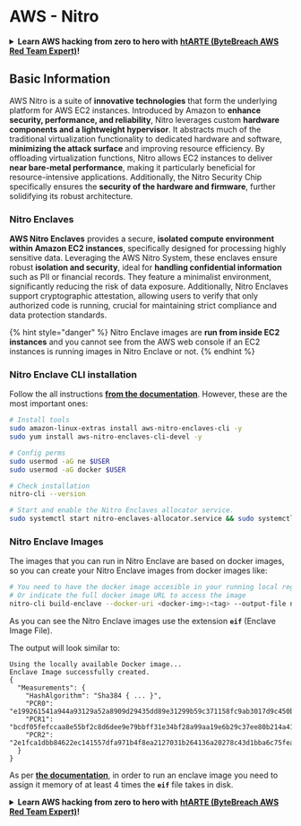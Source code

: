 # AWS - Nitro

<details>

<summary><strong>Learn AWS hacking from zero to hero with</strong> <a href="https://training.bytebreach.xyz/courses/arte"><strong>htARTE (ByteBreach AWS Red Team Expert)</strong></a><strong>!</strong></summary>

Other ways to support ByteBreach:

* If you want to see your **company advertised in ByteBreach** or **download ByteBreach in PDF** Check the [**SUBSCRIPTION PLANS**](https://github.com/sponsors/khulnasoft)!
* Get the [**official PEASS & ByteBreach swag**](https://peass.creator-spring.com)
* Discover [**The PEASS Family**](https://opensea.io/collection/the-peass-family), our collection of exclusive [**NFTs**](https://opensea.io/collection/the-peass-family)
* **Join the** 💬 [**Discord group**](https://discord.gg/hRep4RUj7f) or the [**telegram group**](https://t.me/peass) or **follow** us on **Twitter** 🐦 [**@bytebreach\_live**](https://twitter.com/bytebreach\_live)**.**
* **Share your hacking tricks by submitting PRs to the** [**ByteBreach**](https://github.com/khulnasoft/bytebreach) and [**ByteBreach Cloud**](https://github.com/khulnasoft/bytebreach-cloud) github repos.

</details>

## Basic Information

AWS Nitro is a suite of **innovative technologies** that form the underlying platform for AWS EC2 instances. Introduced by Amazon to **enhance security, performance, and reliability**, Nitro leverages custom **hardware components and a lightweight hypervisor**. It abstracts much of the traditional virtualization functionality to dedicated hardware and software, **minimizing the attack surface** and improving resource efficiency. By offloading virtualization functions, Nitro allows EC2 instances to deliver **near bare-metal performance**, making it particularly beneficial for resource-intensive applications. Additionally, the Nitro Security Chip specifically ensures the **security of the hardware and firmware**, further solidifying its robust architecture.

### Nitro Enclaves

**AWS Nitro Enclaves** provides a secure, **isolated compute environment within Amazon EC2 instances**, specifically designed for processing highly sensitive data. Leveraging the AWS Nitro System, these enclaves ensure robust **isolation and security**, ideal for **handling confidential information** such as PII or financial records. They feature a minimalist environment, significantly reducing the risk of data exposure. Additionally, Nitro Enclaves support cryptographic attestation, allowing users to verify that only authorized code is running, crucial for maintaining strict compliance and data protection standards.

{% hint style="danger" %}
Nitro Enclave images are **run from inside EC2 instances** and you cannot see from the AWS web console if an EC2 instances is running images in Nitro Enclave or not.
{% endhint %}

### Nitro Enclave CLI installation

Follow the all instructions [**from the documentation**](https://catalog.us-east-1.prod.workshops.aws/event/dashboard/en-US/workshop/1-my-first-enclave/1-1-nitro-enclaves-cli#run-connect-and-terminate-the-enclave). However, these are the most important ones:

```bash
# Install tools
sudo amazon-linux-extras install aws-nitro-enclaves-cli -y
sudo yum install aws-nitro-enclaves-cli-devel -y

# Config perms
sudo usermod -aG ne $USER
sudo usermod -aG docker $USER

# Check installation
nitro-cli --version

# Start and enable the Nitro Enclaves allocator service.
sudo systemctl start nitro-enclaves-allocator.service && sudo systemctl enable nitro-enclaves-allocator.service
```

### Nitro Enclave Images

The images that you can run in Nitro Enclave are based on docker images, so you can create your Nitro Enclave images from docker images like:

```bash
# You need to have the docker image accesible in your running local registry
# Or indicate the full docker image URL to access the image
nitro-cli build-enclave --docker-uri <docker-img>:<tag> --output-file nitro-img.eif
```

As you can see the Nitro Enclave images use the extension **`eif`** (Enclave Image File).

The output will look similar to:

```
Using the locally available Docker image...
Enclave Image successfully created.
{
  "Measurements": {
    "HashAlgorithm": "Sha384 { ... }",
    "PCR0": "e199261541a944a93129a52a8909d29435dd89e31299b59c371158fc9ab3017d9c450b0a580a487e330b4ac691943284",
    "PCR1": "bcdf05fefccaa8e55bf2c8d6dee9e79bbff31e34bf28a99aa19e6b29c37ee80b214a414b7607236edf26fcb78654e63f",
    "PCR2": "2e1fca1dbb84622ec141557dfa971b4f8ea2127031b264136a20278c43d1bba6c75fea286cd4de9f00450b6a8db0e6d3"
  }
}
```

As per [**the documentation**](https://catalog.us-east-1.prod.workshops.aws/event/dashboard/en-US/workshop/1-my-first-enclave/1-1-nitro-enclaves-cli#run-connect-and-terminate-the-enclave), in order to run an enclave image you need to assign it memory of at least 4 times the **`eif`** file takes in disk.

<details>

<summary><strong>Learn AWS hacking from zero to hero with</strong> <a href="https://training.bytebreach.xyz/courses/arte"><strong>htARTE (ByteBreach AWS Red Team Expert)</strong></a><strong>!</strong></summary>

Other ways to support ByteBreach:

* If you want to see your **company advertised in ByteBreach** or **download ByteBreach in PDF** Check the [**SUBSCRIPTION PLANS**](https://github.com/sponsors/khulnasoft)!
* Get the [**official PEASS & ByteBreach swag**](https://peass.creator-spring.com)
* Discover [**The PEASS Family**](https://opensea.io/collection/the-peass-family), our collection of exclusive [**NFTs**](https://opensea.io/collection/the-peass-family)
* **Join the** 💬 [**Discord group**](https://discord.gg/hRep4RUj7f) or the [**telegram group**](https://t.me/peass) or **follow** us on **Twitter** 🐦 [**@bytebreach\_live**](https://twitter.com/bytebreach\_live)**.**
* **Share your hacking tricks by submitting PRs to the** [**ByteBreach**](https://github.com/khulnasoft/bytebreach) and [**ByteBreach Cloud**](https://github.com/khulnasoft/bytebreach-cloud) github repos.

</details>
